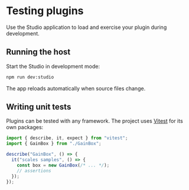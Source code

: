 # Testing plugins

Use the Studio application to load and exercise your plugin during development.

## Running the host

Start the Studio in development mode:

```bash
npm run dev:studio
```

The app reloads automatically when source files change.

## Writing unit tests

Plugins can be tested with any framework. The project uses [Vitest](https://vitest.dev/) for its own packages:

```ts
import { describe, it, expect } from "vitest";
import { GainBox } from "./GainBox";

describe("GainBox", () => {
  it("scales samples", () => {
    const box = new GainBox(/* ... */);
    // assertions
  });
});
```
